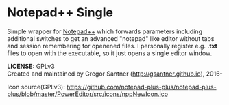 # Notepad++ Single

Simple wrapper for [Notepad++](https://notepad-plus-plus.org/) which forwards parameters 
including additional switches to get an advanced "notepad" like editor without tabs and session remembering for openened files.
I personally register e.g. **.txt** files to open with the executable, so it just opens a single editor window.  
  
**LICENSE:** GPLv3  
Created and maintained by Gregor Santner (<http://gsantner.github.io>), 2016-   

Icon source(GPLv3): <https://github.com/notepad-plus-plus/notepad-plus-plus/blob/master/PowerEditor/src/icons/nppNewIcon.ico>